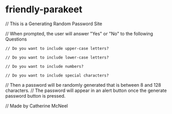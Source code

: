 # friendly-parakeet

// This is a Generating Random Password Site

// When prompted, the user will answer "Yes" or "No" to the following Questions

    // Do you want to include upper-case letters?

    // Do you want to include lower-case letters?

    // Do you want to include numbers?

    // Do you want to include special characters?


// Then a password will be randomly generated that is between 8 and 128 characters.
// The password will appear in an alert button once the generate password button is pressed.



// Made by Catherine McNeel